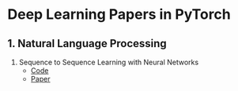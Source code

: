 # Deep Learning Papers in PyTorch

## 1. Natural Language Processing
1. Sequence to Sequence Learning with Neural Networks
    - [Code]()
    - [Paper]()